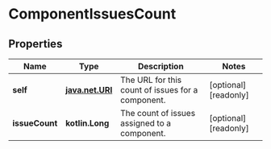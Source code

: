 
# ComponentIssuesCount

## Properties
Name | Type | Description | Notes
------------ | ------------- | ------------- | -------------
**self** | [**java.net.URI**](java.net.URI.md) | The URL for this count of issues for a component. |  [optional] [readonly]
**issueCount** | **kotlin.Long** | The count of issues assigned to a component. |  [optional] [readonly]



